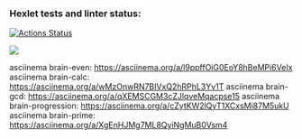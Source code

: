 ### Hexlet tests and linter status:
[![Actions Status](https://github.com/hikarinakano/frontend-project-44/workflows/hexlet-check/badge.svg)](https://github.com/hikarinakano/frontend-project-44/actions)

<a href="https://codeclimate.com/github/hikarinakano/frontend-project-44/maintainability"><img src="https://api.codeclimate.com/v1/badges/e103aa8a04a17bc1fd24/maintainability" /></a>

asciinema brain-even: https://asciinema.org/a/l9ppffOiG0EoY8hBeMPi6VeIx
asciinema brain-calc: https://asciinema.org/a/wMzOnwRN7BIVxQ2hRPhL3Yv1T
asciinema brain-gcd: https://asciinema.org/a/qXEMSCGM3cZJlqveMqacpse15
asciinema brain-progression: https://asciinema.org/a/cZytKW2lQyT1XCxsMi87M5ukU
asciinema brain-prime: https://asciinema.org/a/XgEnHJMg7ML8QyiNgMuB0Vsm4